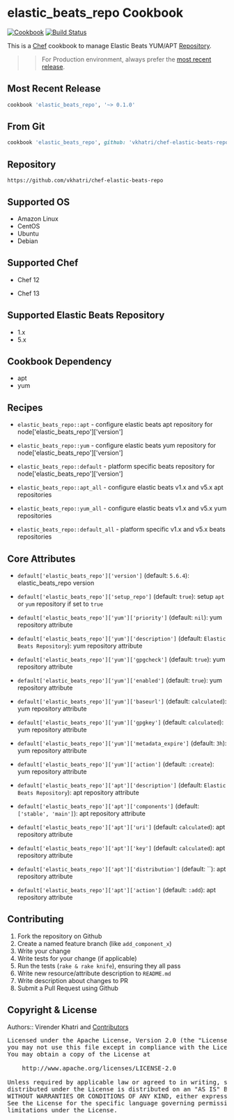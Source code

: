 elastic_beats_repo Cookbook
================

[![Cookbook](https://img.shields.io/github/tag/vkhatri/chef-elastic-beats-repo.svg)](https://github.com/vkhatri/chef-elastic-beats-repo) [![Build Status](https://travis-ci.org/vkhatri/chef-elastic-beats-repo.svg?branch=master)](https://travis-ci.org/vkhatri/chef-elastic-beats-repo)

This is a [Chef] cookbook to manage Elastic Beats YUM/APT [Repository].


>> For Production environment, always prefer the [most recent release](https://supermarket.chef.io/cookbooks/elastic_beats_repo).


## Most Recent Release

```ruby
cookbook 'elastic_beats_repo', '~> 0.1.0'
```


## From Git

```ruby
cookbook 'elastic_beats_repo', github: 'vkhatri/chef-elastic-beats-repo',  tag: 'v0.1.0'
```


## Repository

```
https://github.com/vkhatri/chef-elastic-beats-repo
```


## Supported OS

- Amazon Linux
- CentOS
- Ubuntu
- Debian


## Supported Chef

- Chef 12

- Chef 13


## Supported Elastic Beats Repository

- 1.x
- 5.x


## Cookbook Dependency

- apt
- yum


## Recipes

- `elastic_beats_repo::apt` - configure elastic beats apt repository for node['elastic_beats_repo']['version']

- `elastic_beats_repo::yum` - configure elastic beats yum repository for node['elastic_beats_repo']['version']

- `elastic_beats_repo::default` - platform specific beats repository for node['elastic_beats_repo']['version']

- `elastic_beats_repo::apt_all` - configure elastic beats v1.x and v5.x apt repositories

- `elastic_beats_repo::yum_all` - configure elastic beats v1.x and v5.x yum repositories

- `elastic_beats_repo::default_all` - platform specific v1.x and v5.x beats repositories


## Core Attributes

* `default['elastic_beats_repo']['version']` (default: `5.6.4`): elastic_beats_repo version

* `default['elastic_beats_repo']['setup_repo']` (default: `true`): setup `apt` or `yum` repository if set to `true`


* `default['elastic_beats_repo']['yum']['priority']` (default: `nil`): yum repository attribute

* `default['elastic_beats_repo']['yum']['description']` (default: `Elastic Beats Repository`): yum repository attribute

* `default['elastic_beats_repo']['yum']['gpgcheck']` (default: `true`): yum repository attribute

* `default['elastic_beats_repo']['yum']['enabled']` (default: `true`): yum repository attribute

* `default['elastic_beats_repo']['yum']['baseurl']` (default: `calculated`): yum repository attribute

* `default['elastic_beats_repo']['yum']['gpgkey']` (default: `calculated`): yum repository attribute

* `default['elastic_beats_repo']['yum']['metadata_expire']` (default: `3h`): yum repository attribute

* `default['elastic_beats_repo']['yum']['action']` (default: `:create`): yum repository attribute


* `default['elastic_beats_repo']['apt']['description']` (default: `Elastic Beats Repository`): apt repository attribute

* `default['elastic_beats_repo']['apt']['components']` (default: `['stable', 'main']`): apt repository attribute

* `default['elastic_beats_repo']['apt']['uri']` (default: `calculated`): apt repository attribute

* `default['elastic_beats_repo']['apt']['key']` (default: `calculated`): apt repository attribute

* `default['elastic_beats_repo']['apt']['distribution']` (default: ``): apt repository attribute

* `default['elastic_beats_repo']['apt']['action']` (default: `:add`): apt repository attribute


## Contributing

1. Fork the repository on Github
2. Create a named feature branch (like `add_component_x`)
3. Write your change
4. Write tests for your change (if applicable)
5. Run the tests (`rake & rake knife`), ensuring they all pass
6. Write new resource/attribute description to `README.md`
7. Write description about changes to PR
8. Submit a Pull Request using Github


## Copyright & License

Authors:: Virender Khatri and [Contributors]

<pre>
Licensed under the Apache License, Version 2.0 (the "License");
you may not use this file except in compliance with the License.
You may obtain a copy of the License at

    http://www.apache.org/licenses/LICENSE-2.0

Unless required by applicable law or agreed to in writing, software
distributed under the License is distributed on an "AS IS" BASIS,
WITHOUT WARRANTIES OR CONDITIONS OF ANY KIND, either express or implied.
See the License for the specific language governing permissions and
limitations under the License.
</pre>


[Chef]: https://www.chef.io/
[Repository]: https://www.elastic.co/guide/en/beats/libbeat/current/setup-repositories.html
[Contributors]: https://github.com/vkhatri/chef-elastic-beats-repo/graphs/contributors
